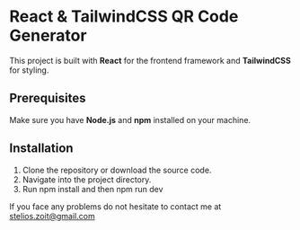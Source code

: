 # React & TailwindCSS QR Code Generator

This project is built with **React** for the frontend framework and **TailwindCSS** for styling.

## Prerequisites

Make sure you have **Node.js** and **npm** installed on your machine.

## Installation

1. Clone the repository or download the source code.
2. Navigate into the project directory.
3. Run npm install and then npm run dev

If you face any problems do not hesitate to contact me at stelios.zoit@gmail.com
